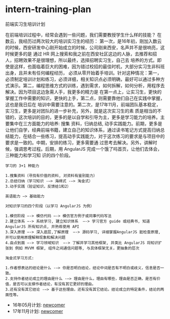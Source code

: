 # intern-training-plan
前端实习生培训计划

在前端培训过程中，经常会遇到一些问题，我们需要教授学生什么样的技能？ 在数云，我经历过两次较大的培训实习生的经历：
第一次，是16年初，刚加入数云的时候，西安研发中心刚开始成立的时候，公司刚来西安，名声并不是很响亮，这时候更多的是
通过 HR 网上搜索和我之前在西安社区这边的人脉，去推荐和招人，招聘效果不是很理想，所以最终，选择招聘实习生，自己去
培养的方式。即使是这样，也面临着巨大的困难，因为错过校招的最佳时机，大部分实习生非科班出身，且并未有任何编程经历，
必须从零开始着手培训。针对这种情况：第一，必须制定培训计划和练习，必须详细，相关知识点必须明确，最好可以通过多种方
式演示。第二，编程思维方式的训练，遇到需求，如何拆解，如何分析，用程序去解决。因为项目这边急需人手，我更多的精力是
在第一点上，让实习生，更快的掌握工作中需要的知识，更快的上手，第二点，则需要靠他们自己在实践中掌握，这也是我日后在
培训中需要注意的。第二次，是17年11月，前端团队基本稳定，实习生，更多是对团队的进一步补充，另外，就是这次实习生的素
质是相当的不错的，这次培训的目的，更多的是以自学和引导为主，更多是学习能力的培养。主要集中在三方面能力的培养: 搜集
资料，归纳总结, 动手实践能力。前期，更多是让他们自学，经典前端书籍，建立自己的知识体系，通过读书笔记方式提高归纳总
结能力，在结合一些练习，提高动手实践能力，对于这次练习的要求是与项目中的要求是一致的。中期，安排的练习，更多需要通
过思考去解决。另外，讲解时候，强调思考过程。后期，用 AngularJS 完成一个饿了吗首页，让他们去体会，三种能力和学习知
识的四个阶段。


```shell
学习的 3+1 种能力

1.搜集资料（寻找有价值的资料, 对资料有鉴别能力） 
2.总结归纳（学习知识 -—> 海绵式 -—> 淘金式） 
3.动手实践（验证知识，反馈给1和2）
```

```shell
英语能力 —> 基础能力
```

```shell
对知识学习的四个阶段（以学习 AngularJS 为例） 

1.模仿阶段 —-> 模仿代码 —-> 模仿官方例子或同事代码写法 
2.建立体系 —-> 系统学习, 建立知识体系  —-> 学习官方 guide 或经典书, 知道 AngularJS 所有知识点, 并熟练使用 API 
3.深入原理 —-> 深入底层,了解原理  —-> 源码学习, 详细掌握AngularJS 脏检查原理, 并可以使用原理解释现象和解决问题
4.由点到面 —-> 学习领域知识  —-> 了解并学习其他框架, 并类比 AngularJS 将知识扩张到 例如 MVVM 框架, 组件之间通信问题等, 与具体框架无关，更抽象的层次
```

```shell
淘金式学习方式:

1.作者想表达的结论是什么 -—> 你是否明白结论，结论中词是否有不明白或歧义，信息是否一致。
2.支持作者结论成立的理由是什么 -—> 理由是什么，理由有哪些，理由是否正确，是否有价值，是否可以支撑作者结论，有没有其它更好的理由。
3.还有没有其它结论 -—> 基于这些理由，还有没有其它结论。结论成立的特定条件，结论的两面性等。
```

- 16年05月计划: [newcomer](https://github.com/ShuyunXIANFESchool/newcomer)
- 17年11月计划: [newcomer](https://github.com/hjzheng/intern-training-plan/blob/master/%E5%AE%9E%E4%B9%A0%E7%94%9F%E8%83%BD%E5%8A%9B%E5%9F%B9%E8%AE%AD.numbers)
